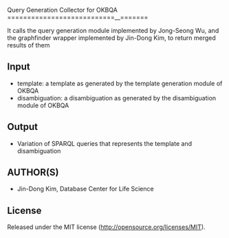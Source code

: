 Query Generation Collector for OKBQA
===========================__=======

It calls the query generation module implemented by Jong-Seong Wu, and the graphfinder wrapper implemented by Jin-Dong Kim, to return merged results of them

Input
-----

* template: a template as generated by the template generation module of OKBQA
* disambiguation: a disambiguation as generated by the disambiguation module of OKBQA

Output
------

* Variation of SPARQL queries that represents the template and disambiguation

AUTHOR(S)
---------

* Jin-Dong Kim, Database Center for Life Science

License
-------

Released under the MIT license (http://opensource.org/licenses/MIT).
